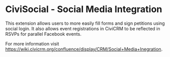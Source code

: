 # CiviSocial - Social Media Integration
This extension allows users to more easily fill forms and sign petitions using social login. It also allows event registrations in CiviCRM to be reflected in RSVPs for parallel Facebook events.

For more information visit https://wiki.civicrm.org/confluence/display/CRM/Social+Media+Inegration.
